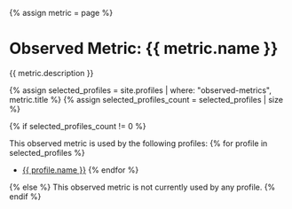 {% assign metric = page %}

# Observed Metric: {{ metric.name }}

{{ metric.description }}

{% assign selected_profiles = site.profiles | where: "observed-metrics", metric.title %}
{% assign selected_profiles_count = selected_profiles | size %}

{% if selected_profiles_count != 0 %}

This observed metric is used by the following profiles:
{% for profile in selected_profiles %}
* [{{ profile.name }}](/profiles/{{profile.title}})
{% endfor %}

{% else %}
This observed metric is not currently used by any profile.
{% endif %}
